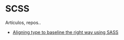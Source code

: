 # SCSS

Artículos, repos..

* [Aligning type to baseline the right way using SASS](https://medium.com/written-in-code/aligning-type-to-baseline-the-right-way-using-sass-e258fce47a9b)
